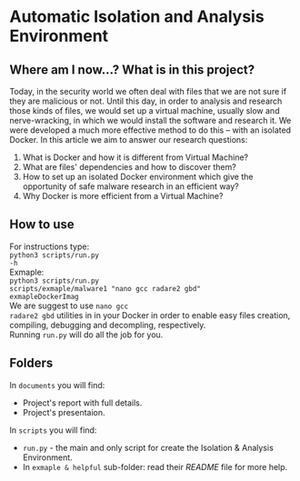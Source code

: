 # Automatic Isolation and Analysis Environment
## Where am I now...? What is in this project?
Today, in the security world we often deal with files that we are not sure if they are malicious or not. Until this day, in order to analysis and research those kinds of files, we would set up a virtual machine, usually slow and nerve-wracking, in which we would install the software and research it. We were developed a much more effective method to do this – with an isolated Docker.
In this article we aim to answer our research questions:
1)	What is Docker and how it is different from Virtual Machine?
2)	What are files' dependencies and how to discover them?
3)	How to set up an isolated Docker environment which give the opportunity of safe malware research in an efficient way?
4)	Why Docker is more efficient from a Virtual Machine?
 
## How to use

For instructions type: <br>
<code>python3 scripts/run.py -h</code><br>
Exmaple:<br>
<code>python3 scripts/run.py scripts/exmaple/malware1 "nano gcc radare2 gbd" exmapleDockerImag</code><br>
We are suggest to use <code>nano gcc radare2 gbd</code> utilities in in your Docker in order to enable easy files creation, compiling, debugging and decompling, respectively.<br>
Running <code>run.py</code> will do all the job for you.

## Folders
In <code>documents</code> you will find:
- Project's report with full details.
- Project's presentaion.

In <code>scripts</code> you will find:
- <code>run.py</code> - the main and only script for create the Isolation & Analysis Environment.
- In <code>exmaple & helpful</code> sub-folder: read their <i>README</i> file for more help.
